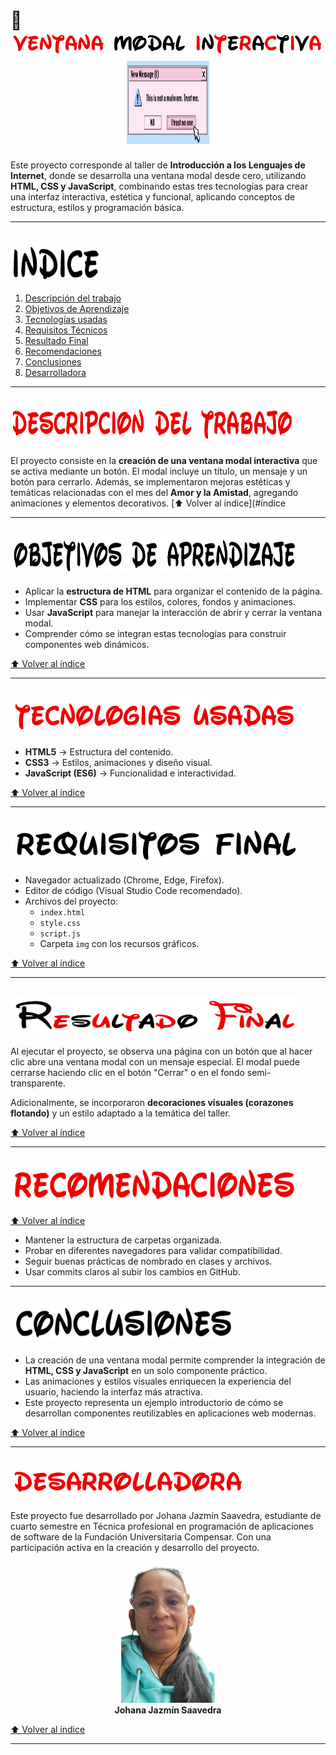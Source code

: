 # 💖<div align="center"><img src="img/titulo.png" alt="Titulo" width="600"><img width="132" height="133" alt="Captura de pantalla" src="img/tit.png" /></div> 

Este proyecto corresponde al taller de **Introducción a los Lenguajes de Internet**, donde se desarrolla una ventana modal desde cero, utilizando **HTML, CSS y JavaScript**, combinando estas tres tecnologías para crear una interfaz interactiva, estética y funcional, aplicando conceptos de estructura, estilos y programación básica.

---

<a name="indice"></a>
## <img width="145" height="61" alt="Indice" src="img/indice.png" />

1. [Descripción del trabajo](#descripción-del-trabajo)
2. [Objetivos de Aprendizaje](#objetivos-de-aprendizaje)
3. [Tecnologías usadas](#tecnologías-usadas)
4. [Requisitos Técnicos](#requisitos-técnicos)
5. [Resultado Final](#resultado-final)
6. [Recomendaciones](#recomendaciones)
7. [Conclusiones](#conclusiones)
8. [Desarrolladora](#desarrolladora)

---

<a name="descripción-del-trabajo"></a>
## <img width="460" height="57" alt="Descripción" src="img/descripcion.png" />

El proyecto consiste en la **creación de una ventana modal interactiva** que se activa mediante un botón. El modal incluye un título, un mensaje y un botón para cerrarlo. Además, se implementaron mejoras estéticas y temáticas relacionadas con el mes del **Amor y la Amistad**, agregando animaciones y elementos decorativos.
[⬆️ Volver al índice](#índice

---

<a name="objetivos-de-aprendizaje"></a>
## <img width="460" height="57" alt="Objetivos" src="img/objetivos.png" />

* Aplicar la **estructura de HTML** para organizar el contenido de la página.
* Implementar **CSS** para los estilos, colores, fondos y animaciones.
* Usar **JavaScript** para manejar la interacción de abrir y cerrar la ventana modal.
* Comprender cómo se integran estas tecnologías para construir componentes web dinámicos.

[⬆️ Volver al índice](#índice)

---

<a name="tecnologías-usadas"></a>
## <img width="460" height="57" alt="Tecnologias" src="img/tecnologia.png" />

* **HTML5** → Estructura del contenido.
* **CSS3** → Estilos, animaciones y diseño visual.
* **JavaScript (ES6)** → Funcionalidad e interactividad.

[⬆️ Volver al índice](#índice)

---

<a name="requisitos-técnicos"></a>
## <img width="460" height="57" alt="Requisitos" src="img/requisitos.png" />

* Navegador actualizado (Chrome, Edge, Firefox).
* Editor de código (Visual Studio Code recomendado).
* Archivos del proyecto:
   * `index.html`
   * `style.css`
   * `script.js`
   * Carpeta `img` con los recursos gráficos.
 
[⬆️ Volver al índice](#índice)

---

<a name="resultado-final"></a>
## <img width="460" height="57" alt="Resultados" src="img/resultado.png" />

Al ejecutar el proyecto, se observa una página con un botón que al hacer clic abre una ventana modal con un mensaje especial. El modal puede cerrarse haciendo clic en el botón "Cerrar" o en el fondo semi-transparente.

Adicionalmente, se incorporaron **decoraciones visuales (corazones flotando)** y un estilo adaptado a la temática del taller.

[⬆️ Volver al índice](#índice)

---

<a name="recomendaciones"></a>
## <img width="460" height="57" alt="Recomendaciones" src="img/recomendaciones.png" />


[⬆️ Volver al índice](#índice)

* Mantener la estructura de carpetas organizada.
* Probar en diferentes navegadores para validar compatibilidad.
* Seguir buenas prácticas de nombrado en clases y archivos.
* Usar commits claros al subir los cambios en GitHub.

---

<a name="conclusiones"></a>
## <img width="360" height="57" alt="Conclusiones" src="img/conclusiones.png" />

* La creación de una ventana modal permite comprender la integración de **HTML, CSS y JavaScript** en un solo componente práctico.
* Las animaciones y estilos visuales enriquecen la experiencia del usuario, haciendo la interfaz más atractiva.
* Este proyecto representa un ejemplo introductorio de cómo se desarrollan componentes reutilizables en aplicaciones web modernas.

[⬆️ Volver al índice](#índice)

---

<a name="desarrolladora"></a>
## <img src="img/desarrolladora.png" alt="Desarrolladora" width="380">

Este proyecto fue desarrollado por Johana Jazmín Saavedra, estudiante de cuarto semestre en Técnica profesional en programación de aplicaciones de software de la Fundación Universitaria Compensar. Con una participación activa en la creación y desarrollo del proyecto.

<div align="center">
  <img src="img/johana.png" alt="Johana Saavedra" width="150">
  <br>
  <strong>Johana Jazmín Saavedra</strong>
</div>

[⬆️ Volver al índice](#índice)

---
